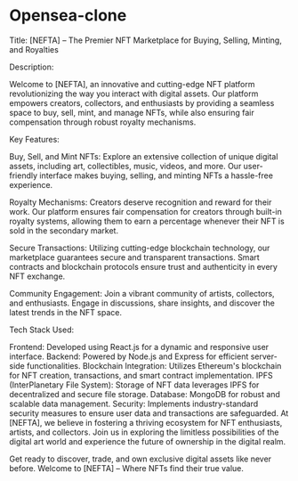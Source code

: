 # Opensea-clone
Title:
[NEFTA] – The Premier NFT Marketplace for Buying, Selling, Minting, and Royalties

Description:

Welcome to [NEFTA], an innovative and cutting-edge NFT platform revolutionizing the way you interact with digital assets. Our platform empowers creators, collectors, and enthusiasts by providing a seamless space to buy, sell, mint, and manage NFTs, while also ensuring fair compensation through robust royalty mechanisms.

Key Features:

Buy, Sell, and Mint NFTs: Explore an extensive collection of unique digital assets, including art, collectibles, music, videos, and more. Our user-friendly interface makes buying, selling, and minting NFTs a hassle-free experience.

Royalty Mechanisms: Creators deserve recognition and reward for their work. Our platform ensures fair compensation for creators through built-in royalty systems, allowing them to earn a percentage whenever their NFT is sold in the secondary market.

Secure Transactions: Utilizing cutting-edge blockchain technology, our marketplace guarantees secure and transparent transactions. Smart contracts and blockchain protocols ensure trust and authenticity in every NFT exchange.

Community Engagement: Join a vibrant community of artists, collectors, and enthusiasts. Engage in discussions, share insights, and discover the latest trends in the NFT space.

Tech Stack Used:

Frontend: Developed using React.js for a dynamic and responsive user interface.
Backend: Powered by Node.js and Express for efficient server-side functionalities.
Blockchain Integration: Utilizes Ethereum's blockchain for NFT creation, transactions, and smart contract implementation.
IPFS (InterPlanetary File System): Storage of NFT data leverages IPFS for decentralized and secure file storage.
Database: MongoDB for robust and scalable data management.
Security: Implements industry-standard security measures to ensure user data and transactions are safeguarded.
At [NEFTA], we believe in fostering a thriving ecosystem for NFT enthusiasts, artists, and collectors. Join us in exploring the limitless possibilities of the digital art world and experience the future of ownership in the digital realm.

Get ready to discover, trade, and own exclusive digital assets like never before. Welcome to [NEFTA] – Where NFTs find their true value.





